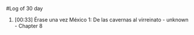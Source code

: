#Log of 30 day

1. [00:33] Érase una vez México 1: De las cavernas al virreinato - unknown - Chapter 8
